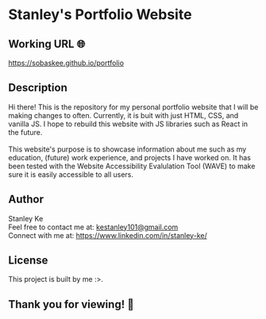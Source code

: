 # Stanley's Portfolio Website

## Working URL 🌐

https://sobaskee.github.io/portfolio

## Description

Hi there! This is the repository for my personal portfolio website that I will be making changes to often. Currently, it is buit with just HTML, CSS, and vanilla JS. I hope to rebuild this website with JS libraries such as React in the future. <br> <br> This website's purpose is to showcase information about me such as my education, (future) work experience, and projects I have worked on. It has been tested with the Website Accessibility Evalulation Tool (WAVE) to make sure it is easily accessible to all users.

## Author

Stanley Ke <br>
Feel free to contact me at: kestanley101@gmail.com <br>
Connect with me at: https://www.linkedin.com/in/stanley-ke/

## License

This project is built by me :>.

## Thank you for viewing! 👋

